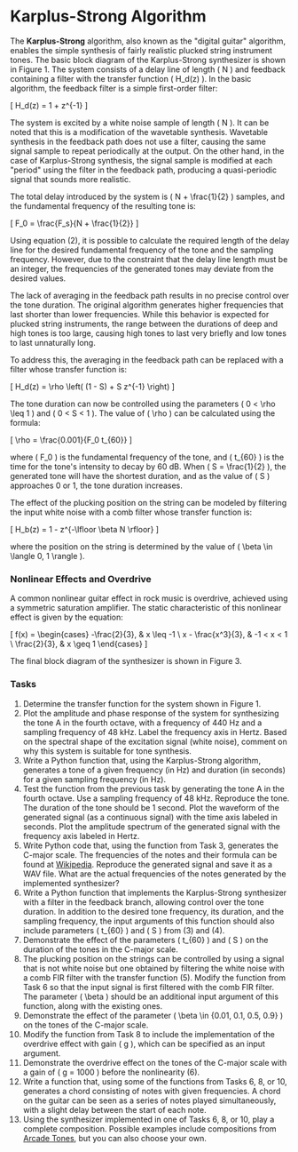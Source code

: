 # Karplus-Strong Algorithm

The **Karplus-Strong** algorithm, also known as the "digital guitar" algorithm, enables the simple synthesis of fairly realistic plucked string instrument tones. The basic block diagram of the Karplus-Strong synthesizer is shown in Figure 1. The system consists of a delay line of length \( N \) and feedback containing a filter with the transfer function \( H_d(z) \). In the basic algorithm, the feedback filter is a simple first-order filter:

\[
H_d(z) = 1 + z^{-1}
\]

The system is excited by a white noise sample of length \( N \). It can be noted that this is a modification of the wavetable synthesis. Wavetable synthesis in the feedback path does not use a filter, causing the same signal sample to repeat periodically at the output. On the other hand, in the case of Karplus-Strong synthesis, the signal sample is modified at each "period" using the filter in the feedback path, producing a quasi-periodic signal that sounds more realistic.

The total delay introduced by the system is \( N + \frac{1}{2} \) samples, and the fundamental frequency of the resulting tone is:

\[
F_0 = \frac{F_s}{N + \frac{1}{2}}
\]

Using equation (2), it is possible to calculate the required length of the delay line for the desired fundamental frequency of the tone and the sampling frequency. However, due to the constraint that the delay line length must be an integer, the frequencies of the generated tones may deviate from the desired values.

The lack of averaging in the feedback path results in no precise control over the tone duration. The original algorithm generates higher frequencies that last shorter than lower frequencies. While this behavior is expected for plucked string instruments, the range between the durations of deep and high tones is too large, causing high tones to last very briefly and low tones to last unnaturally long.

To address this, the averaging in the feedback path can be replaced with a filter whose transfer function is:

\[
H_d(z) = \rho \left( (1 - S) + S z^{-1} \right)
\]

The tone duration can now be controlled using the parameters \( 0 < \rho \leq 1 \) and \( 0 < S < 1 \). The value of \( \rho \) can be calculated using the formula:

\[
\rho = \frac{0.001}{F_0 t_{60}}
\]

where \( F_0 \) is the fundamental frequency of the tone, and \( t_{60} \) is the time for the tone's intensity to decay by 60 dB. When \( S = \frac{1}{2} \), the generated tone will have the shortest duration, and as the value of \( S \) approaches 0 or 1, the tone duration increases.

The effect of the plucking position on the string can be modeled by filtering the input white noise with a comb filter whose transfer function is:

\[
H_b(z) = 1 - z^{-\lfloor \beta N \rfloor}
\]

where the position on the string is determined by the value of \( \beta \in \langle 0, 1 \rangle \).

### Nonlinear Effects and Overdrive

A common nonlinear guitar effect in rock music is overdrive, achieved using a symmetric saturation amplifier. The static characteristic of this nonlinear effect is given by the equation:

\[
f(x) = 
\begin{cases}
-\frac{2}{3}, & x \leq -1 \\
x - \frac{x^3}{3}, & -1 < x < 1 \\
\frac{2}{3}, & x \geq 1
\end{cases}
\]

The final block diagram of the synthesizer is shown in Figure 3.

### Tasks

1. Determine the transfer function for the system shown in Figure 1.
2. Plot the amplitude and phase response of the system for synthesizing the tone A in the fourth octave, with a frequency of 440 Hz and a sampling frequency of 48 kHz. Label the frequency axis in Hertz. Based on the spectral shape of the excitation signal (white noise), comment on why this system is suitable for tone synthesis.
3. Write a Python function that, using the Karplus-Strong algorithm, generates a tone of a given frequency (in Hz) and duration (in seconds) for a given sampling frequency (in Hz).
4. Test the function from the previous task by generating the tone A in the fourth octave. Use a sampling frequency of 48 kHz. Reproduce the tone. The duration of the tone should be 1 second. Plot the waveform of the generated signal (as a continuous signal) with the time axis labeled in seconds. Plot the amplitude spectrum of the generated signal with the frequency axis labeled in Hertz.
5. Write Python code that, using the function from Task 3, generates the C-major scale. The frequencies of the notes and their formula can be found at [Wikipedia](https://en.wikipedia.org/wiki/Piano_key_frequencies). Reproduce the generated signal and save it as a WAV file. What are the actual frequencies of the notes generated by the implemented synthesizer?
6. Write a Python function that implements the Karplus-Strong synthesizer with a filter in the feedback branch, allowing control over the tone duration. In addition to the desired tone frequency, its duration, and the sampling frequency, the input arguments of this function should also include parameters \( t_{60} \) and \( S \) from (3) and (4).
7. Demonstrate the effect of the parameters \( t_{60} \) and \( S \) on the duration of the tones in the C-major scale.
8. The plucking position on the strings can be controlled by using a signal that is not white noise but one obtained by filtering the white noise with a comb FIR filter with the transfer function (5). Modify the function from Task 6 so that the input signal is first filtered with the comb FIR filter. The parameter \( \beta \) should be an additional input argument of this function, along with the existing ones.
9. Demonstrate the effect of the parameter \( \beta \in \{0.01, 0.1, 0.5, 0.9\} \) on the tones of the C-major scale.
10. Modify the function from Task 8 to include the implementation of the overdrive effect with gain \( g \), which can be specified as an input argument.
11. Demonstrate the overdrive effect on the tones of the C-major scale with a gain of \( g = 1000 \) before the nonlinearity (6).
12. Write a function that, using some of the functions from Tasks 6, 8, or 10, generates a chord consisting of notes with given frequencies. A chord on the guitar can be seen as a series of notes played simultaneously, with a slight delay between the start of each note.
13. Using the synthesizer implemented in one of Tasks 6, 8, or 10, play a complete composition. Possible examples include compositions from [Arcade Tones](http://arcadetones.emuunlim.com/), but you can also choose your own.
